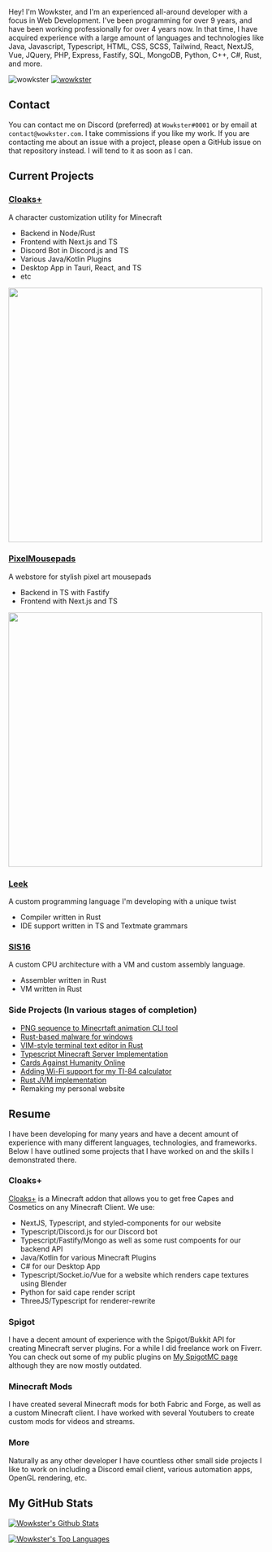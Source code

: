 Hey! I'm Wowkster, and I'm an experienced all-around developer with a focus in Web Development. I've been programming for over 9 years, and have been working professionally for over 4 years now. In that time, I have acquired experience with a large amount of languages and technologies like Java, Javascript, Typescript, HTML, CSS, SCSS, Tailwind, React, NextJS, Vue, JQuery, PHP, Express, Fastify, SQL, MongoDB, Python, C++, C#, Rust, and more. 

<p align="left"> <img src="https://komarev.com/ghpvc/?username=wowkster&label=Profile%20views&color=0e75b6&style=flat" alt="wowkster" /> <a href='https://wakatime.com/@14712074-e7e9-4ac6-91dd-cf3f62547828'><img src="https://wakatime.com/badge/user/14712074-e7e9-4ac6-91dd-cf3f62547828.svg" alt="wowkster" /></a> </p>

## Contact
You can contact me on Discord (preferred) at `Wowkster#0001` or by email at `contact@wowkster.com`. I take commissions if you like my work. If you are contacting me about an issue with a project, please open a GitHub issue on that repository instead. I will tend to it as soon as I can.

## Current Projects

### [Cloaks+](https://github.com/CloaksPlus)
  A character customization utility for Minecraft

  * Backend in Node/Rust
  * Frontend with Next.js and TS
  * Discord Bot in Discord.js and TS
  * Various Java/Kotlin Plugins
  * Desktop App in Tauri, React, and TS
  * etc

<img src="https://user-images.githubusercontent.com/49880655/230960140-ff465d11-eec3-4a3d-8163-df86bc133afe.png" width="500">

### [PixelMousepads](https://pixelmousepads.com)
  A webstore for stylish pixel art mousepads

  * Backend in TS with Fastify
  * Frontend with Next.js and TS

<img src="https://user-images.githubusercontent.com/49880655/230960693-78ff38aa-5f9f-4bbd-984b-bcd18039c541.png" width="500">

### [Leek](https://github.com/leek-lang/leek)

  A custom programming language I'm developing with a unique twist
  
  * Compiler written in Rust
  * IDE support written in TS and Textmate grammars

### [SIS16](https://github.com/SIS16)

  A custom CPU architecture with a VM and custom assembly language.
  
  * Assembler written in Rust
  * VM written in Rust

### Side Projects (In various stages of completion)

* [PNG sequence to Minecrtaft animation CLI tool](https://github.com/wowkster/StackPNG)
* [Rust-based malware for windows](https://github.com/wowkster/repulse)
* [VIM-style terminal text editor in Rust](https://github.com/wowkster/rim)
* [Typescript Minecraft Server Implementation](https://github.com/wowkster/HydrogenServer)
* [Cards Against Humanity Online](https://github.com/wowkster/CardsAgainstHumanity)
* [Adding Wi-Fi support for my TI-84 calculator](https://github.com/wowkster/TI-RC)
* [Rust JVM implementation](https://github.com/wowkster/RustJVM)
* Remaking my personal website

## Resume

I have been developing for many years and have a decent amount of experience with many different languages, technologies, and frameworks. Below I have outlined some projects that I have worked on and the skills I demonstrated there.

### Cloaks+

[Cloaks+](https://github.com/CloaksPlus) is a Minecraft addon that allows you to get free Capes and Cosmetics on any Minecraft Client. We use:

* NextJS, Typescript, and styled-components for our website
* Typescript/Discord.js for our Discord bot
* Typescript/Fastify/Mongo as well as some rust compoents for our backend API
* Java/Kotlin for various Minecraft Plugins
* C# for our Desktop App
* Typescript/Socket.io/Vue for a website which renders cape textures using Blender
* Python for said cape render script
* ThreeJS/Typescript for renderer-rewrite

### Spigot

I have a decent amount of experience with the Spigot/Bukkit API for creating Minecraft server plugins. For a while I did freelance work on Fiverr. You can check out some of my public plugins on [My SpigotMC page](https://www.spigotmc.org/resources/authors/wowkster.946669/) although they are now mostly outdated.

### Minecraft Mods

I have created several Minecraft mods for both Fabric and Forge, as well as a custom Minecraft client. I have worked with several Youtubers to create custom mods for videos and streams.

### More

Naturally as any other developer I have countless other small side projects I like to work on including a Discord email client, various automation apps, OpenGL rendering, etc.

## My GitHub Stats

[![Wowkster's Github Stats](https://github-readme-stats.vercel.app/api?username=wowkster&count_private=true&include_all_commits=true&show_icons=true&theme=algolia)](https://github.com/anuraghazra/github-readme-stats)

[![Wowkster's Top Languages](https://github-readme-stats.vercel.app/api/top-langs/?username=wowkster&layout=compact&theme=algolia)](https://github.com/anuraghazra/github-readme-stats)
